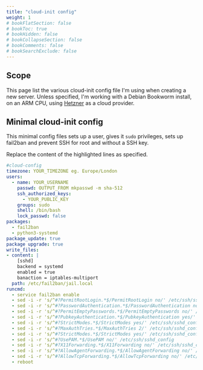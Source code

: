 ```yaml
---
title: "cloud-init config"
weight: 1
# bookFlatSection: false
# bookToc: true
# bookHidden: false
# bookCollapseSection: false
# bookComments: false
# bookSearchExclude: false
---
```


## Scope

This page list the various cloud-init config file I'm using when creating a new server. Unless specified, I'm working with a Debian Bookworm install, on an ARM CPU, using [Hetzner](https://www.hetzner.com/) as a cloud provider.

## Minimal cloud-init config

This minimal config files sets up a user, gives it `sudo` privileges, sets up fail2ban and prevent SSH for root and without a SSH key.

Replace the content of the highlighted lines as specified.

```yml {hl_lines=[2,4,5,7] style=emacs}
#cloud-config
timezone: YOUR_TIMEZONE eg. Europe/London 
users:
  - name: YOUR_USERNAME
    passwd: OUTPUT_FROM mkpasswd -m sha-512
    ssh_authorized_keys:
      - YOUR_PUBLIC_KEY
    groups: sudo
    shell: /bin/bash
    lock_passwd: false
packages:
  - fail2ban
  - python3-systemd
package_update: true
package upgrade: true
write_files:
- content: |
    [sshd]
    backend = systemd
    enabled = true
    banaction = iptables-multiport
  path: /etc/fail2ban/jail.local
runcmd:
  - service fail2ban enable
  - sed -i -r 's/^#?PermitRootLogin.*$/PermitRootLogin no/' /etc/ssh/sshd_config
  - sed -i -r 's/^#?PasswordAuthentication.*$/PasswordAuthentication no/' /etc/ssh/sshd_config 
  - sed -i -r 's/^#?PermitEmptyPasswords.*$/PermitEmptyPasswords no/' /etc/ssh/sshd_config 
  - sed -i -r 's/^#?PubkeyAuthentication.*$/PubkeyAuthentication yes/' /etc/ssh/sshd_config  
  - sed -i -r 's/^#?StrictModes.*$/StrictModes yes/' /etc/ssh/sshd_config 
  - sed -i -r 's/^#?MaxAuthTries.*$/MaxAuthTries 2/' /etc/ssh/sshd_config 
  - sed -i -r 's/^#?StrictModes.*$/StrictModes yes/' /etc/ssh/sshd_config 
  - sed -i -r 's/^#?UsePAM.*$/UsePAM no/' /etc/ssh/sshd_config  
  - sed -i -r 's/^#?X11Forwarding.*$/X11Forwarding no/' /etc/ssh/sshd_config    
  - sed -i -r 's/^#?AllowAgentForwarding.*$/AllowAgentForwarding no/' /etc/ssh/sshd_config    
  - sed -i -r 's/^#?AllowTcpForwarding.*$/AllowTcpForwarding no/' /etc/ssh/sshd_config    
  - reboot
```
